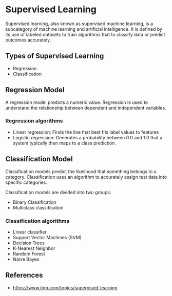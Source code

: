 # Supervised Learning
Supervised learning, also known as supervised machine learning, is a subcategory of machine learning and artificial intelligence. It is defined by its use of labeled datasets to train algorithms that to classify data or predict outcomes accurately.

## Types of Supervised Learning
- Regression
- Classification

## Regression Model
A regression model predicts a numeric value. Regression is used to understand the relationship between dependent and independent variables.

### Regression algorithms
- Linear regression: Finds the line that best fits label values to features
- Logistic regression: Generates a probability between 0.0 and 1.0 that a system typically then maps to a class prediction.


## Classification Model
Classification models predict the likelihood that something belongs to a category. Classification uses an algorithm to accurately assign test data into specific categories.

Classification models are divided into two groups:
- Binary Classification
- Multiclass classification

### Classification algorithms
- Linear classifier
- Support Vector Machines (SVM)
- Decision Trees
- K-Nearest Neighbor
- Random Forest
- Naive Bayes

## References
- https://www.ibm.com/topics/supervised-learning
